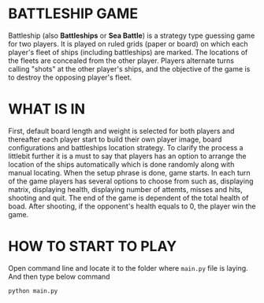 # BATTLESHIP GAME
Battleship (also **Battleships** or **Sea Battle**) is a strategy type guessing game for two players. It is played on ruled grids (paper or board) on which each player's fleet of ships (including battleships) are marked. The locations of the fleets are concealed from the other player. Players alternate turns calling "shots" at the other player's ships, and the objective of the game is to destroy the opposing player's fleet. 

# WHAT IS IN
First, default board length and weight is selected for both players and thereafter each player start to build their own player image, board configurations and battleships location strategy. To clarify the process a littlebit further it is a must to say that players has an option to arrange the location of the ships automatically which is done randomly along with manual locating. When the setup phrase is done, game starts. In each turn of the game players has several options to choose from such as, displaying matrix, displaying health, displaying number of attemts, misses and hits, shooting and quit. The end of the game is dependent of the total health of boad. After shooting, if the opponent's health equals to 0, the player win the game.

# HOW TO START TO PLAY
Open command line and locate it to the folder where `main.py` file is laying. And then type below command
```
python main.py
```

